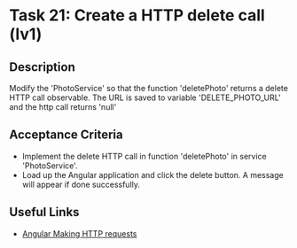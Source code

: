 # Task 21: Create a HTTP delete call (lv1)

## Description

Modify the 'PhotoService' so that the function 'deletePhoto' returns a delete HTTP call observable. The URL is saved to variable 'DELETE_PHOTO_URL' and
the http call returns 'null'

## Acceptance Criteria
- Implement the delete HTTP call in function 'deletePhoto' in service 'PhotoService'.
- Load up the Angular application and click the delete button. A message will appear if done successfully.

## Useful Links
- [Angular Making HTTP requests](https://angular.dev/guide/http/making-requests)

